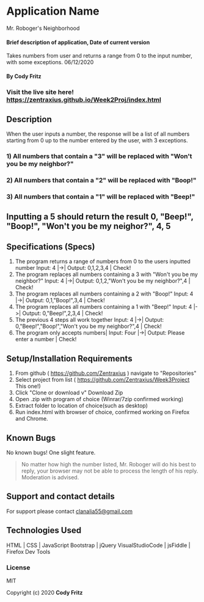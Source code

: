 # Application Name

Mr. Roboger's Neighborhood

#### Brief description of application, Date of current version

Takes numbers from user and returns a range from 0 to the input number, with some exceptions. 06/12/2020

#### By Cody Fritz

### Visit the live site here! https://zentraxius.github.io/Week2Proj/index.html

## Description

When the user inputs a number, the response will be a list of all numbers starting from 0 up to the number entered by the user, with 3 exceptions.

### 1) All numbers that contain a "3" will be replaced with "Won't you be my neighbor?"

### 2) All numbers that contain a "2" will be replaced with "Boop!"

### 3) All numbers that contain a "1" will be replaced with "Beep!"

## Inputting a 5 should return the result 0, "Beep!", "Boop!", "Won't you be my neighor?", 4, 5

## Specifications (Specs)

1. The program returns a range of numbers from 0 to the users inputted number
   Input: 4 |->| Output: 0,1,2,3,4 | Check!
2. The program replaces all numbers containing a 3 with "Won't you be my neighbor?"
   Input: 4 |->| Output: 0,1,2,"Won't you be my neighbor?",4 | Check!
3. The program replaces all numbers containing a 2 with "Boop!"
   Input: 4 |->| Output: 0,1,"Boop!",3,4 | Check!
4. The program replaces all numbers containing a 1 with "Beep!"
   Input: 4 |->| Output: 0,"Beep!",2,3,4 | Check!
5. The previous 4 steps all work together
   Input: 4 |->| Output: 0,"Beep!","Boop!","Won't you be my neighbor?",4 | Check!
6. The program only accepts numbers|
   Input: Four |->| Output: Please enter a number | Check!

## Setup/Installation Requirements

1. From github ( https://github.com/Zentraxius ) navigate to "Repositories"
2. Select project from list ( https://github.com/Zentraxius/Week3Project This one!)
3. Click "Clone or download v" Download Zip
4. Open .zip with program of choice (Winrar/7zip confirmed working)
5. Extract folder to location of choice(such as desktop)
6. Run index.html with browser of choice, confirmed working on Firefox and Chrome.

## Known Bugs

No known bugs! One slight feature.

> No matter how high the number listed, Mr. Roboger will do his best to reply, your browser may not be able to process the length of his reply. Moderation is advised.

## Support and contact details

For support please contact clanalia55@gmail.com

## Technologies Used

HTML | CSS | JavaScript
Bootstrap | jQuery
VisualStudioCode |
jsFiddle | Firefox Dev Tools

### License

MIT

Copyright (c) 2020 **Cody Fritz**
